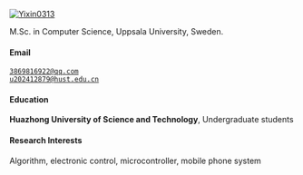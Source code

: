 

[![Yixin0313](https://img.shields.io/badge/Yixin0313-github-blue?logo=github)](https://github.com/Yixin0313)

M.Sc. in Computer Science, Uppsala University, Sweden. 

#### Email
<code>3869816922@qq.com</code>  
<code>u202412879@hust.edu.cn</code>

#### Education
**Huazhong University of Science and Technology**, Undergraduate students 



#### Research Interests
Algorithm, electronic control, microcontroller, mobile phone system

